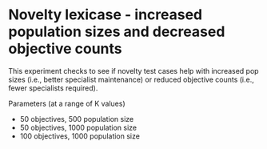 # Novelty lexicase - increased population sizes and decreased objective counts

This experiment checks to see if novelty test cases help with increased pop sizes (i.e., better specialist maintenance) or reduced objective counts (i.e., fewer specialists required).

Parameters (at a range of K values)

- 50 objectives, 500 population size
- 50 objectives, 1000 population size
- 100 objectives, 1000 population size